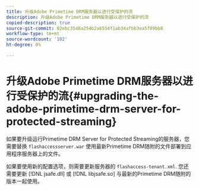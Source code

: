 ```yaml
---
title: 升级Adobe Primetime DRM服务器以进行受保护的流
description: 升级Adobe Primetime DRM服务器以进行受保护的流
copied-description: true
source-git-commit: 02ebc3548a254b2a6554f1ab34afbb3ea5f09bb8
workflow-type: tm+mt
source-wordcount: '102'
ht-degree: 0%

---
```


# 升级Adobe Primetime DRM服务器以进行受保护的流{#upgrading-the-adobe-primetime-drm-server-for-protected-streaming}

如果要升级运行Primetime DRM Server for Protected Streaming的服务器，您需要替换 `flashaccessserver.war` 使用最新Primetime DRM随附的文件部署到应用程序服务器上的文件。

如果要使用新的配置选项，则需要更新服务器的 `flashaccess-tenant.xml`. 您还需要更新 [!DNL jsafe.dll] 或 [!DNL libjsafe.so] 与最新的Primetime DRM随附的版本一起使用。
